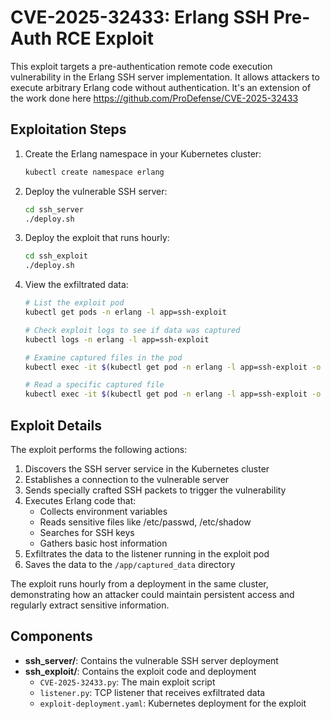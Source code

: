 # CVE-2025-32433: Erlang SSH Pre-Auth RCE Exploit

This exploit targets a pre-authentication remote code execution vulnerability in the Erlang SSH server implementation. It allows attackers to execute arbitrary Erlang code without authentication. It's an extension of the work done here https://github.com/ProDefense/CVE-2025-32433

## Exploitation Steps

1. Create the Erlang namespace in your Kubernetes cluster:
   ```bash
   kubectl create namespace erlang
   ```

2. Deploy the vulnerable SSH server:
   ```bash
   cd ssh_server
   ./deploy.sh
   ```

3. Deploy the exploit that runs hourly:
   ```bash
   cd ssh_exploit
   ./deploy.sh
   ```

4. View the exfiltrated data:
   ```bash
   # List the exploit pod
   kubectl get pods -n erlang -l app=ssh-exploit
   
   # Check exploit logs to see if data was captured
   kubectl logs -n erlang -l app=ssh-exploit
   
   # Examine captured files in the pod
   kubectl exec -it $(kubectl get pod -n erlang -l app=ssh-exploit -o name) -n erlang -- ls -la /app/captured_data
   
   # Read a specific captured file
   kubectl exec -it $(kubectl get pod -n erlang -l app=ssh-exploit -o name) -n erlang -- cat /app/captured_data/env_vars_*.txt
   ```

## Exploit Details

The exploit performs the following actions:

1. Discovers the SSH server service in the Kubernetes cluster
2. Establishes a connection to the vulnerable server
3. Sends specially crafted SSH packets to trigger the vulnerability
4. Executes Erlang code that:
   - Collects environment variables
   - Reads sensitive files like /etc/passwd, /etc/shadow
   - Searches for SSH keys
   - Gathers basic host information
5. Exfiltrates the data to the listener running in the exploit pod
6. Saves the data to the `/app/captured_data` directory

The exploit runs hourly from a deployment in the same cluster, demonstrating how an attacker could maintain persistent access and regularly extract sensitive information.

## Components

- **ssh_server/**: Contains the vulnerable SSH server deployment
- **ssh_exploit/**: Contains the exploit code and deployment
  - `CVE-2025-32433.py`: The main exploit script
  - `listener.py`: TCP listener that receives exfiltrated data
  - `exploit-deployment.yaml`: Kubernetes deployment for the exploit
